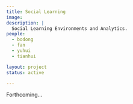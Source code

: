 ```yaml
---
title: Social Learning
image:
description: |
  Social Learning Environments and Analytics.
people:
  - bodong
  - fan
  - yuhui
  - tianhui

layout: project
status: active

---
```


Forthcoming...
